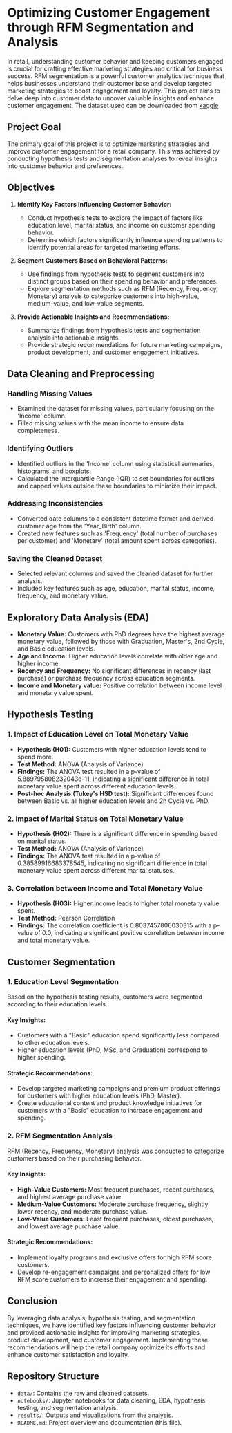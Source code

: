# Optimizing Customer Engagement through RFM Segmentation and Analysis

In retail, understanding customer behavior and keeping customers engaged is crucial for crafting effective marketing strategies and critical for business success. RFM segmentation is a powerful customer analytics technique that helps businesses understand their customer base and develop targeted marketing strategies to boost engagement and loyalty. This project aims to delve deep into customer data to uncover valuable insights and enhance customer engagement.
The dataset used can be downloaded from [kaggle](https://www.kaggle.com/datasets/imakash3011/customer-personality-analysis)
## Project Goal

The primary goal of this project is to optimize marketing strategies and improve customer engagement for a retail company. This was achieved by conducting hypothesis tests and segmentation analyses to reveal insights into customer behavior and preferences.

## Objectives

1. **Identify Key Factors Influencing Customer Behavior:**
   - Conduct hypothesis tests to explore the impact of factors like education level, marital status, and income on customer spending behavior.
   - Determine which factors significantly influence spending patterns to identify potential areas for targeted marketing efforts.

2. **Segment Customers Based on Behavioral Patterns:**
   - Use findings from hypothesis tests to segment customers into distinct groups based on their spending behavior and preferences.
   - Explore segmentation methods such as RFM (Recency, Frequency, Monetary) analysis to categorize customers into high-value, medium-value, and low-value segments.

3. **Provide Actionable Insights and Recommendations:**
   - Summarize findings from hypothesis tests and segmentation analysis into actionable insights.
   - Provide strategic recommendations for future marketing campaigns, product development, and customer engagement initiatives.

## Data Cleaning and Preprocessing

### Handling Missing Values

- Examined the dataset for missing values, particularly focusing on the 'Income' column.
- Filled missing values with the mean income to ensure data completeness.

### Identifying Outliers

- Identified outliers in the 'Income' column using statistical summaries, histograms, and boxplots.
- Calculated the Interquartile Range (IQR) to set boundaries for outliers and capped values outside these boundaries to minimize their impact.

### Addressing Inconsistencies

- Converted date columns to a consistent datetime format and derived customer age from the 'Year_Birth' column.
- Created new features such as 'Frequency' (total number of purchases per customer) and 'Monetary' (total amount spent across categories).

### Saving the Cleaned Dataset

- Selected relevant columns and saved the cleaned dataset for further analysis.
- Included key features such as age, education, marital status, income, frequency, and monetary value.

## Exploratory Data Analysis (EDA)

- **Monetary Value:** Customers with PhD degrees have the highest average monetary value, followed by those with Graduation, Master's, 2nd Cycle, and Basic education levels.
- **Age and Income:** Higher education levels correlate with older age and higher income.
- **Recency and Frequency:** No significant differences in recency (last purchase) or purchase frequency across education segments.
- **Income and Monetary value:** Positive correlation between income level and monetary value spent.

## Hypothesis Testing

### 1. Impact of Education Level on Total Monetary Value

- **Hypothesis (H01):** Customers with higher education levels tend to spend more.
- **Test Method:** ANOVA (Analysis of Variance)
- **Findings:** The ANOVA test resulted in a p-value of 5.889795808232043e-11, indicating a significant difference in total monetary value spent across different education levels.
- **Post-hoc Analysis (Tukey's HSD test):** Significant differences found between Basic vs. all higher education levels and 2n Cycle vs. PhD.

### 2. Impact of Marital Status on Total Monetary Value

- **Hypothesis (H02):** There is a significant difference in spending based on marital status.
- **Test Method:** ANOVA (Analysis of Variance)
- **Findings:** The ANOVA test resulted in a p-value of 0.38589916683378545, indicating no significant difference in total monetary value spent across different marital statuses.

### 3. Correlation between Income and Total Monetary Value

- **Hypothesis (H03):** Higher income leads to higher total monetary value spent.
- **Test Method:** Pearson Correlation
- **Findings:** The correlation coefficient is 0.8037457806030315 with a p-value of 0.0, indicating a significant positive correlation between income and total monetary value.

## Customer Segmentation

### 1. Education Level Segmentation

Based on the hypothesis testing results, customers were segmented according to their education levels.

#### Key Insights:

- Customers with a "Basic" education spend significantly less compared to other education levels.
- Higher education levels (PhD, MSc, and Graduation) correspond to higher spending.

#### Strategic Recommendations:

- Develop targeted marketing campaigns and premium product offerings for customers with higher education levels (PhD, Master).
- Create educational content and product knowledge initiatives for customers with a "Basic" education to increase engagement and spending.

### 2. RFM Segmentation Analysis

RFM (Recency, Frequency, Monetary) analysis was conducted to categorize customers based on their purchasing behavior.

#### Key Insights:

- **High-Value Customers:** Most frequent purchases, recent purchases, and highest average purchase value.
- **Medium-Value Customers:** Moderate purchase frequency, slightly lower recency, and moderate purchase value.
- **Low-Value Customers:** Least frequent purchases, oldest purchases, and lowest average purchase value.

#### Strategic Recommendations:

- Implement loyalty programs and exclusive offers for high RFM score customers.
- Develop re-engagement campaigns and personalized offers for low RFM score customers to increase their engagement and spending.

## Conclusion

By leveraging data analysis, hypothesis testing, and segmentation techniques, we have identified key factors influencing customer behavior and provided actionable insights for improving marketing strategies, product development, and customer engagement. Implementing these recommendations will help the retail company optimize its efforts and enhance customer satisfaction and loyalty.

## Repository Structure

- `data/`: Contains the raw and cleaned datasets.
- `notebooks/`: Jupyter notebooks for data cleaning, EDA, hypothesis testing, and segmentation analysis.
- `results/`: Outputs and visualizations from the analysis.
- `README.md`: Project overview and documentation (this file).
